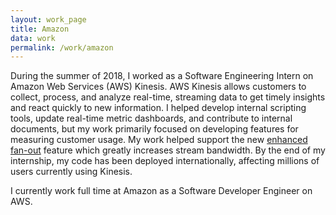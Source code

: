 ```yaml
---
layout: work_page
title: Amazon
data: work
permalink: /work/amazon
---
```


During the summer of 2018, I worked as a Software Engineering Intern on Amazon Web Services (AWS) Kinesis. AWS Kinesis allows customers to collect, process, and analyze real-time, streaming data to get timely insights and react quickly to new information. I helped develop internal scripting tools, update real-time metric dashboards, and contribute to internal documents, but my work primarily focused on developing features for measuring customer usage. My work helped support the new [enhanced fan-out](https://aws.amazon.com/about-aws/whats-new/2018/08/stream_data_65_faster_with_5x_higher_fan_out_using_new_kinesis_data_streams_features/) feature which greatly increases stream bandwidth. By the end of my internship, my code has been deployed internationally, affecting millions of users currently using Kinesis.

I currently work full time at Amazon as a Software Developer Engineer on AWS.